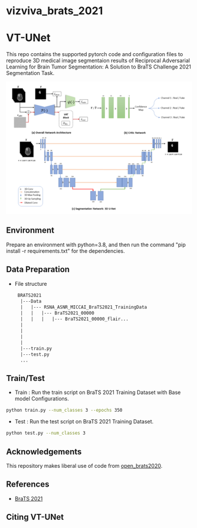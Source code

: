 # vizviva_brats_2021

# VT-UNet
This repo contains the supported pytorch code and configuration files to reproduce 3D medical image segmentaion results of Reciprocal Adversarial Learning for Brain Tumor Segmentation: A Solution to BraTS Challenge 2021 Segmentation Task. 

![Proposed Architecture](img/vizviva.png?raw=true)

## Environment
Prepare an environment with python=3.8, and then run the command "pip install -r requirements.txt" for the dependencies.

## Data Preparation
- File structure
    ```
     BRATS2021
      |---Data
      |   |--- RSNA_ASNR_MICCAI_BraTS2021_TrainingData
      |   |   |--- BraTS2021_00000
      |   |   |   |--- BraTS2021_00000_flair...
      |   
      |              
      |   
      |
      |---train.py
      |---test.py
      ...
    ```



## Train/Test
- Train : Run the train script on BraTS 2021 Training Dataset with Base model Configurations. 
```bash
python train.py --num_classes 3 --epochs 350
```

- Test : Run the test script on BraTS 2021 Training Dataset. 
```bash
python test.py --num_classes 3
```

## Acknowledgements
This repository makes liberal use of code from [open_brats2020](https://github.com/lescientifik/open_brats2020).

## References
* [BraTS 2021](http://braintumorsegmentation.org/)

## Citing VT-UNet
```bash
    
```



